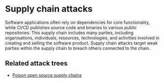 # Supply chain attacks

Software applications often rely on dependencies for core functionality, while CI/CD publishes source code and binaries 
to various public repositories. This supply chain includes many parties, including organisations, individuals, 
resources, technologies, and activities involved in creating and selling the software product. Supply chain attacks 
target weak parties within the supply chain to breach others connected to the chain.

## Related attack trees

* [Poison open source supply chains](attack-trees:docs/cicd/Supply-chain)